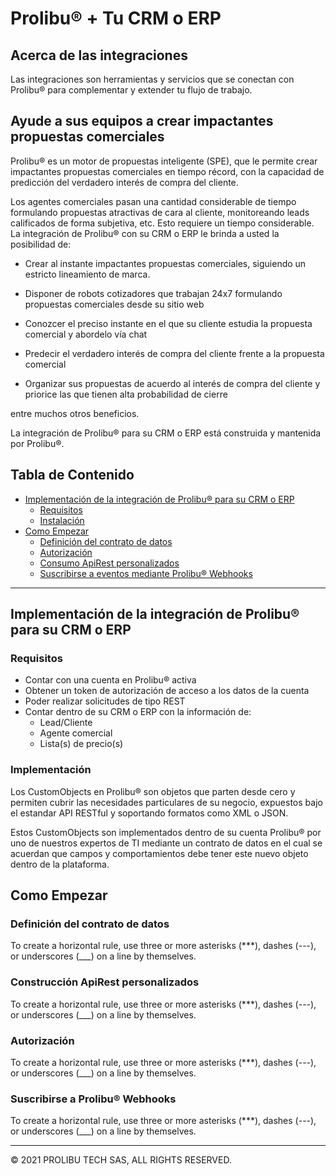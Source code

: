 # Prolibu® + Tu CRM o ERP

## Acerca de las integraciones

Las integraciones son herramientas y servicios que se conectan con Prolibu® para complementar y extender tu flujo de trabajo.

## Ayude a sus equipos a crear impactantes propuestas comerciales

Prolibu® es un motor de propuestas inteligente (SPE), que le permite crear impactantes propuestas comerciales en tiempo récord, con la capacidad de predicción del verdadero interés de compra del cliente.

Los agentes comerciales pasan una cantidad considerable de tiempo formulando propuestas atractivas de cara al cliente, monitoreando leads calificados de forma subjetiva, etc. Esto requiere un tiempo considerable. La integración de Prolibu® con su CRM o ERP le brinda a usted la posibilidad de: 

- Crear al instante impactantes propuestas comerciales, siguiendo un estricto lineamiento de marca.

- Disponer de robots cotizadores que trabajan 24x7 formulando propuestas comerciales desde su sitio web

- Conozcer el preciso instante en el que su cliente estudia la propuesta comercial y abordelo vía chat

- Predecir el verdadero interés de compra del cliente frente a la propuesta comercial

- Organizar sus propuestas de acuerdo al interés de compra del cliente y priorice las que tienen alta probabilidad de cierre

entre muchos otros beneficios.

La integración de Prolibu® para su CRM o ERP está construida y mantenida por Prolibu®. 

## Tabla de Contenido

- [Implementación de la integración de Prolibu® para su CRM o ERP](https://duckduckgo.com) 
  - [Requisitos](https://duckduckgo.com)
  - [Instalación](https://duckduckgo.com)
- [Como Empezar](https://duckduckgo.com)
  - [Definición del contrato de datos](https://duckduckgo.com)
  - [Autorización](https://duckduckgo.com)
  - [Consumo ApiRest personalizados](https://duckduckgo.com)
  - [Suscribirse a eventos mediante Prolibu® Webhooks](https://duckduckgo.com)

---------------

## Implementación de la integración de Prolibu® para su CRM o ERP

### Requisitos

- Contar con una cuenta en Prolibu® activa
- Obtener un token de autorización de acceso a los datos de la cuenta
- Poder realizar solicitudes de tipo REST
- Contar dentro de su CRM o ERP con la información de:
  - Lead/Cliente
  - Agente comercial
  - Lista(s) de precio(s)

### Implementación

Los CustomObjects en Prolibu® son objetos que parten desde cero y permiten cubrir las necesidades particulares de su negocio, expuestos bajo el estandar API RESTful y soportando formatos como XML o JSON.

Estos CustomObjects son implementados dentro de su cuenta Prolibu® por uno de nuestros expertos de TI mediante un contrato de datos en el cual se acuerdan que campos y comportamientos debe tener este nuevo objeto dentro de la plataforma.

## Como Empezar

### Definición del contrato de datos

To create a horizontal rule, use three or more asterisks (***), dashes (---), or underscores (___) on a line by themselves.

### Construcción ApiRest personalizados

To create a horizontal rule, use three or more asterisks (***), dashes (---), or underscores (___) on a line by themselves.

### Autorización

To create a horizontal rule, use three or more asterisks (***), dashes (---), or underscores (___) on a line by themselves.

### Suscribirse a Prolibu® Webhooks

To create a horizontal rule, use three or more asterisks (***), dashes (---), or underscores (___) on a line by themselves.

---------------
© 2021 PROLIBU TECH SAS, ALL RIGHTS RESERVED.